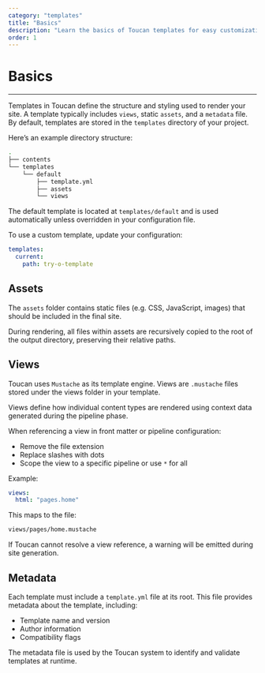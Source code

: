 ```yaml
---
category: "templates"
title: "Basics"
description: "Learn the basics of Toucan templates for easy customization and design."
order: 1
---
```


# Basics
---

Templates in Toucan define the structure and styling used to render your site. A template typically includes `views`, static `assets`, and a `metadata` file. By default, templates are stored in the `templates` directory of your project.

Here’s an example directory structure:

```sh
.
├── contents
└── templates
    └── default
        ├── template.yml
        ├── assets
        └── views
```

The default template is located at `templates/default` and is used automatically unless overridden in your configuration file.

To use a custom template, update your configuration:

```yml
templates:
  current: 
    path: try-o-template
```

## Assets

The `assets` folder contains static files (e.g. CSS, JavaScript, images) that should be included in the final site.

During rendering, all files within assets are recursively copied to the root of the output directory, preserving their relative paths.

## Views

Toucan uses `Mustache` as its template engine. Views are `.mustache` files stored under the views folder in your template.

Views define how individual content types are rendered using context data generated during the pipeline phase.

When referencing a view in front matter or pipeline configuration:
- Remove the file extension
- Replace slashes with dots
- Scope the view to a specific pipeline or use `*` for all

Example:

```yaml
views: 
  html: "pages.home"
```

This maps to the file:

```sh
views/pages/home.mustache
```

If Toucan cannot resolve a view reference, a warning will be emitted during site generation.

## Metadata

Each template must include a `template.yml` file at its root. This file provides metadata about the template, including:
- Template name and version
- Author information
- Compatibility flags

The metadata file is used by the Toucan system to identify and validate templates at runtime.